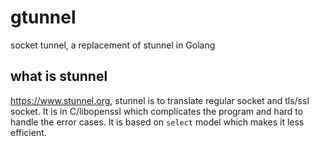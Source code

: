 # gtunnel
socket tunnel, a replacement of stunnel in Golang

## what is stunnel
https://www.stunnel.org, stunnel is to translate regular socket and tls/ssl socket. It is in C/libopenssl which complicates the program and hard to handle the error cases. It is based on `select` model which makes it less efficient.


